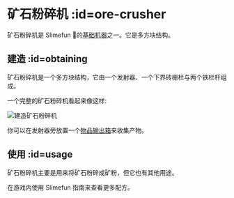 # 矿石粉碎机 :id=ore-crusher

矿石粉碎机是 Slimefun 的[基础机器](/Basic-Machines)之一。它是多方块结构。

## 建造 :id=obtaining

矿石粉碎机是一个多方块结构，它由一个发射器、一个下界砖栅栏与两个铁栏杆组成。

一个完整的矿石粉碎机看起来像这样:

![建造矿石粉碎机](https://cdn.jsdelivr.net/gh/Slimefun/Wiki@master/images/multiblock-ore-crusher.png)

你可以在发射器旁放置一个[物品输出箱](/Output-Chest)来收集产物。

## 使用 :id=usage

矿石粉碎机主要是用来将矿石粉碎成矿粉，但它也有其他用途。

在游戏内使用 Slimefun 指南来查看更多配方。
